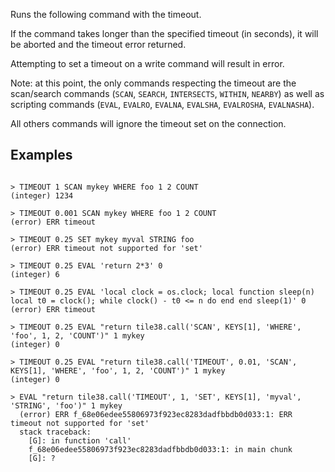 <!--
layout:  index.html
title:   TIMEOUT - Tile38
class:   command
super:   documentation
command: timeout
-->

Runs the following command with the timeout.

If the command takes longer than the specified timeout (in seconds), it will be aborted
and the timeout error returned.

Attempting to set a timeout on a write command will result in error.

Note: at this point, the only commands respecting the timeout are the scan/search commands
(`SCAN`, `SEARCH`, `INTERSECTS`, `WITHIN`, `NEARBY`) as well as scripting commands
(`EVAL`, `EVALRO`, `EVALNA`, `EVALSHA`, `EVALROSHA`, `EVALNASHA`).

All others commands will ignore the timeout set on the connection.

## Examples

```tile38

> TIMEOUT 1 SCAN mykey WHERE foo 1 2 COUNT
(integer) 1234

> TIMEOUT 0.001 SCAN mykey WHERE foo 1 2 COUNT
(error) ERR timeout

> TIMEOUT 0.25 SET mykey myval STRING foo
(error) ERR timeout not supported for 'set'

> TIMEOUT 0.25 EVAL 'return 2*3' 0
(integer) 6

> TIMEOUT 0.25 EVAL 'local clock = os.clock; local function sleep(n) local t0 = clock(); while clock() - t0 <= n do end end sleep(1)' 0
(error) ERR timeout

> TIMEOUT 0.25 EVAL "return tile38.call('SCAN', KEYS[1], 'WHERE', 'foo', 1, 2, 'COUNT')" 1 mykey
(integer) 0

> TIMEOUT 0.25 EVAL "return tile38.call('TIMEOUT', 0.01, 'SCAN', KEYS[1], 'WHERE', 'foo', 1, 2, 'COUNT')" 1 mykey
(integer) 0

> EVAL "return tile38.call('TIMEOUT', 1, 'SET', KEYS[1], 'myval', 'STRING', 'foo')" 1 mykey
  (error) ERR f_68e06edee55806973f923ec8283dadfbbdb0d033:1: ERR timeout not supported for 'set'
  stack traceback:
    [G]: in function 'call'
    f_68e06edee55806973f923ec8283dadfbbdb0d033:1: in main chunk
    [G]: ?
```

